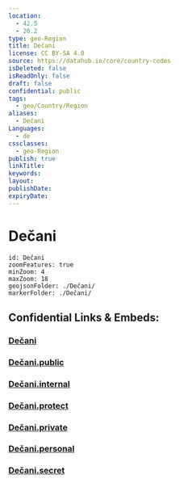 ```yaml
---
location:
  - 42.5
  - 20.2
type: geo-Region
title: Dečani
license: CC BY-SA 4.0
source: https://datahub.io/core/country-codes
isDeleted: false
isReadOnly: false
draft: false
confidential: public
tags:
  - geo/Country/Region
aliases:
  - Dečani
Languages:
  - de
cssclasses:
  - geo-Region
publish: true
linkTitle:
keywords:
layout:
publishDate:
expiryDate:
---
```


# Dečani

```leaflet
id: Dečani
zoomFeatures: true 
minZoom: 4 
maxZoom: 18
geojsonFolder: ./Dečani/
markerFolder: ./Dečani/
```


## Confidential Links & Embeds: 

### [Dečani](/_Standards/Earth/Continent/Europe/Europe~South/Kosovo/districts~Kosovo/Đakovica/counties~Đakovica/Dečani.md) 

### [Dečani.public](/_public/Earth/Continent/Europe/Europe~South/Kosovo/districts~Kosovo/Đakovica/counties~Đakovica/Dečani.public.md) 

### [Dečani.internal](/_internal/Earth/Continent/Europe/Europe~South/Kosovo/districts~Kosovo/Đakovica/counties~Đakovica/Dečani.internal.md) 

### [Dečani.protect](/_protect/Earth/Continent/Europe/Europe~South/Kosovo/districts~Kosovo/Đakovica/counties~Đakovica/Dečani.protect.md) 

### [Dečani.private](/_private/Earth/Continent/Europe/Europe~South/Kosovo/districts~Kosovo/Đakovica/counties~Đakovica/Dečani.private.md) 

### [Dečani.personal](/_personal/Earth/Continent/Europe/Europe~South/Kosovo/districts~Kosovo/Đakovica/counties~Đakovica/Dečani.personal.md) 

### [Dečani.secret](/_secret/Earth/Continent/Europe/Europe~South/Kosovo/districts~Kosovo/Đakovica/counties~Đakovica/Dečani.secret.md)

